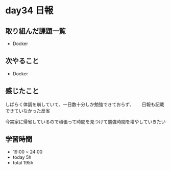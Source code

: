 # day34 日報
## 取り組んだ課題一覧
- Docker

## 次やること
- Docker

## 感じたこと
しばらく体調を崩していて、一日数十分しか勉強できておらず、　　
日報も記載できていなかった反省  

今実家に帰省しているので頑張って時間を見つけて勉強時間を増やしていきたい
  
   
## 学習時間
- 19:00 ~ 24:00
- today 5h
- total 195h
